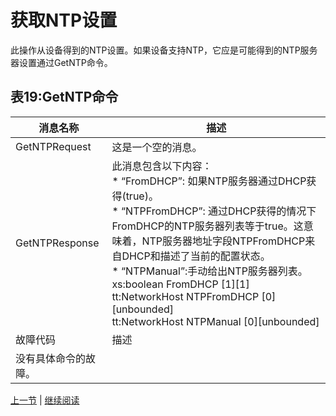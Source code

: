 # 获取NTP设置

此操作从设备得到的NTP设置。如果设备支持NTP，它应是可能得到的NTP服务器设置通过GetNTP命令。

## 表19:GetNTP命令

消息名称|描述
----|----
GetNTPRequest |这是一个空的消息。
GetNTPResponse |此消息包含以下内容：<br/> * “FromDHCP”: 如果NTP服务器通过DHCP获得(true)。<br/> * “NTPFromDHCP”: 通过DHCP获得的情况下FromDHCP的NTP服务器列表等于true。这意味着，NTP服务器地址字段NTPFromDHCP来自DHCP和描述了当前的配置状态。<br/> * “NTPManual”:手动给出NTP服务器列表。<br/>xs:boolean FromDHCP [1][1]<br/>tt:NetworkHost NTPFromDHCP [0][unbounded]<br/>tt:NetworkHost NTPManual [0][unbounded]
故障代码|描述
 |没有具体命令的故障。

[上一节](08.02.05.md) | [继续阅读](08.02.07.md)

